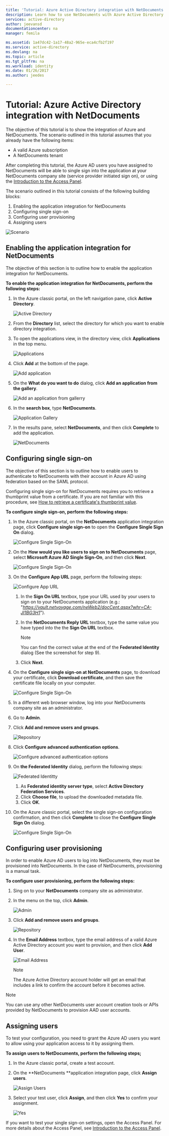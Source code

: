 ```yaml
---
title: 'Tutorial: Azure Active Directory integration with NetDocuments | Microsoft Docs'
description: Learn how to use NetDocuments with Azure Active Directory to enable single sign-on, automated provisioning, and more!
services: active-directory
author: jeevansd
documentationcenter: na
manager: femila

ms.assetid: 1a47dc42-1a17-48a2-965e-eca4cfb2f197
ms.service: active-directory
ms.devlang: na
ms.topic: article
ms.tgt_pltfrm: na
ms.workload: identity
ms.date: 01/26/2017
ms.author: jeedes

---
```

# Tutorial: Azure Active Directory integration with NetDocuments
The objective of this tutorial is to show the integration of Azure and NetDocuments. The scenario outlined in this tutorial assumes that you already have the following items:

* A valid Azure subscription
* A NetDocuments tenant

After completing this tutorial, the Azure AD users you have assigned to NetDocuments will be able to single sign into the application at your NetDocuments company site (service provider initiated sign on), or using the [Introduction to the Access Panel](active-directory-saas-access-panel-introduction.md).

The scenario outlined in this tutorial consists of the following building blocks:

1. Enabling the application integration for NetDocuments
2. Configuring single sign-on
3. Configuring user provisioning
4. Assigning users

![Scenario](./media/active-directory-saas-netdocuments-tutorial/IC795040.png "Scenario")

## Enabling the application integration for NetDocuments
The objective of this section is to outline how to enable the application integration for NetDocuments.

**To enable the application integration for NetDocuments, perform the following steps:**

1. In the Azure classic portal, on the left navigation pane, click **Active Directory**.
   
   ![Active Directory](./media/active-directory-saas-netdocuments-tutorial/IC700993.png "Active Directory")
2. From the **Directory** list, select the directory for which you want to enable directory integration.
3. To open the applications view, in the directory view, click **Applications** in the top menu.
   
   ![Applications](./media/active-directory-saas-netdocuments-tutorial/IC700994.png "Applications")
4. Click **Add** at the bottom of the page.
   
   ![Add application](./media/active-directory-saas-netdocuments-tutorial/IC749321.png "Add application")
5. On the **What do you want to do** dialog, click **Add an application from the gallery**.
   
   ![Add an application from gallerry](./media/active-directory-saas-netdocuments-tutorial/IC749322.png "Add an application from gallerry")
6. In the **search box**, type **NetDocuments**.
   
   ![Application Gallery](./media/active-directory-saas-netdocuments-tutorial/IC795041.png "Application Gallery")
7. In the results pane, select **NetDocuments**, and then click **Complete** to add the application.
   
   ![NetDocuments](./media/active-directory-saas-netdocuments-tutorial/IC795042.png "NetDocuments")
   
## Configuring single sign-on

The objective of this section is to outline how to enable users to authenticate to NetDocuments with their account in Azure AD using federation based on the SAML protocol.  

Configuring single sign-on for NetDocuments requires you to retrieve a thumbprint value from a certificate. If you are not familiar with this procedure, see [How to retrieve a certificate's thumbprint value](http://youtu.be/YKQF266SAxI).

**To configure single sign-on, perform the following steps:**

1. In the Azure classic portal, on the **NetDocuments** application integration page, click **Configure single sign-on** to open the **Configure Single Sign On** dialog.
   
   ![Configure Single Sign-On](./media/active-directory-saas-netdocuments-tutorial/IC795043.png "Configure Single Sign-On")
2. On the **How would you like users to sign on to NetDocuments** page, select **Microsoft Azure AD Single Sign-On**, and then click **Next**.
   
   ![Configure Single Sign-On](./media/active-directory-saas-netdocuments-tutorial/IC795044.png "Configure Single Sign-On")
3. On the **Configure App URL** page, perform the following steps:
   
   ![Configure App URL](./media/active-directory-saas-netdocuments-tutorial/IC795045.png "Configure App URL")
   
   1. In the **Sign On URL** textbox, type your URL used by your users to sign on to your NetDocuments application (e.g.: "*https://vault.netvoyage.com/neWeb2/docCent.aspx?whr=CA-JI1BG3H1*").
   2. In the **NetDocuments Reply URL** textbox, type the same value you have typed into the the **Sign On URL** textbox.  
      
      > [!NOTE]
      > You can find the correct value at the end of the **Federated Identity** dialog (See the screenshot for step 9).
      > 
      
   3. Click **Next**.
4. On the **Configure single sign-on at NetDocuments** page, to download your certificate, click **Download certificate**, and then save the certificate file locally on your computer.
   
   ![Configure Single Sign-On](./media/active-directory-saas-netdocuments-tutorial/IC795046.png "Configure Single Sign-On")
5. In a different web browser window, log into your NetDocuments company site as an administrator.
6. Go to **Admin**.
7. Click **Add and remove users and groups**.
   
   ![Repository](./media/active-directory-saas-netdocuments-tutorial/IC795047.png "Repository")
8. Click **Configure advanced authentication options**.
   
   ![Configure advanced authentication options](./media/active-directory-saas-netdocuments-tutorial/IC795048.png "Configure advanced authentication options")
9. On **the Federated Identity** dialog, perform the following steps:
   
   ![Federated Identitty](./media/active-directory-saas-netdocuments-tutorial/IC795049.png "Federated Identitty")
   
   1. As **Federated identity server type**, select **Active Directory Federation Services**.
   2. Click **Choose file**, to upload the downloaded metadata file.
   3. Click **OK**.
10. On the Azure classic portal, select the single sign-on configuration confirmation, and then click **Complete** to close the **Configure Single Sign On** dialog.
    
    ![Configure Single Sign-On](./media/active-directory-saas-netdocuments-tutorial/IC795050.png "Configure Single Sign-On")
    
## Configuring user provisioning

In order to enable Azure AD users to log into NetDocuments, they must be provisioned into NetDocuments. In the case of NetDocuments, provisioning is a manual task.

**To configure user provisioning, perform the following steps:**

1. Sing on to your **NetDocuments** company site as administrator.
2. In the menu on the top, click **Admin**.
   
   ![Admin](./media/active-directory-saas-netdocuments-tutorial/IC795051.png "Admin")
3. Click **Add and remove users and groups**.
   
   ![Repository](./media/active-directory-saas-netdocuments-tutorial/IC795047.png "Repository")
4. In the **Email Address** textbox, type the email address of a valid Azure Active Directory account you want to provision, and then click **Add User**.
   
   ![Email Address](./media/active-directory-saas-netdocuments-tutorial/IC795053.png "Email Address")
   
   > [!NOTE]
   > The Azure Active Directory account holder will get an email that includes a link to confirm the account before it becomes active.
   > 
   > 

> [!NOTE]
> You can use any other NetDocuments user account creation tools or APIs provided by NetDocuments to provision AAD user accounts.
> 

## Assigning users
To test your configuration, you need to grant the Azure AD users you want to allow using your application access to it by assigning them.

**To assign users to NetDocuments, perform the following steps;**

1. In the Azure classic portal, create a test account.
2. On the **NetDocuments **application integration page, click **Assign users**.
   
   ![Assign Users](./media/active-directory-saas-netdocuments-tutorial/IC795054.png "Assign Users")
3. Select your test user, click **Assign**, and then click **Yes** to confirm your assignment.
   
   ![Yes](./media/active-directory-saas-netdocuments-tutorial/IC767830.png "Yes")

If you want to test your single sign-on settings, open the Access Panel. For more details about the Access Panel, see [Introduction to the Access Panel](active-directory-saas-access-panel-introduction.md).

